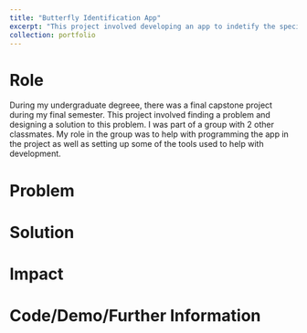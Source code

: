 ```yaml
---
title: "Butterfly Identification App"
excerpt: "This project involved developing an app to indetify the species of a buttefly from an image. <br/><img src=''>"
collection: portfolio
---
```


Role
======
During my undergraduate degreee, there was a final capstone project during my final semester. This project 
involved finding a problem and designing a solution to this problem. I was part of a group with 2 other 
classmates. My role in the group was to help with programming the app in the project as well as setting up
some of the tools used to help with development.

Problem
======

Solution
======

Impact
======

Code/Demo/Further Information
======


